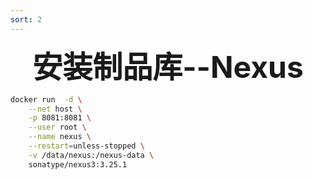 ```yaml
---
sort: 2
---
```




<center><font size='50'><b>安装制品库--Nexus</b></font></center>







```bash
docker run 	-d \
	--net host \
	-p 8081:8081 \
	--user root \
	--name nexus \
	--restart=unless-stopped \
	-v /data/nexus:/nexus-data \
	sonatype/nexus3:3.25.1
```













